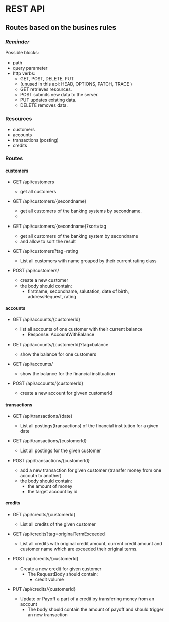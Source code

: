 # REST API

## Routes based on the busines rules

### *Reminder*

Possible blocks:
* path
* query parameter
* http verbs: 
  * GET, POST, DELETE, PUT 
  * (unused in this api: HEAD, OPTIONS, PATCH, TRACE )
  * GET retrieves resources.
  * POST submits new data to the server.
  * PUT updates existing data.
  * DELETE removes data.

### Resources
* customers
* accounts
* transactions (posting)
* credits

### Routes
#### customers

* GET /api/customers
  * get all customers

* GET /api/customers/{secondname} 
  * get all customers of the banking systems by secondname.
  *
* GET /api/customers/{secondname}?sort=tag 
  * get all customers of the banking system by secondname
  * and allow to sort the result 

* GET /api/customers?tag=rating
  * List all customers with name grouped by their current rating class
  
* POST /api/customers/
  * create a new customer
  * the body should contain:
    * firstname, secondname, salutation, date of birth, addressRequest, rating
 

#### accounts

* GET /api/accounts/{customerId}
  * list all accounts of one customer with their current balance
    * Response: AccountWithBalance

* GET /api/accounts/{customerId}?tag=balance
  * show the balance for one customers

* GET /api/accounts/
  * show the balance for the financial instituation

* POST /api/accounts/{customerId}
  * create a new account for givven customerId


#### transactions

* GET /api/transactions/{date}
  * List all postings(transactions) of the financial institution for a given date

* GET /api/transactions/{customerId}
  * List all postings for the given customer

* POST /api/transactions/{customerId}
  * add a new transaction for given customer (transfer money from one accoutn to another)
  * the body should contain:
    * the amount of money
    * the target account by id

#### credits
* GET /api/credits/{customerId}
  * List all credits of the given customer

* GET /api/credits?tag=originalTermExceeded
  * List all credits with original credit amount, current credit amount and customer name which are exceeded their original terms.

* POST /api/credits/{customerId}
  * Create a new credit for given customer
    * The RequestBody should contain:
      * credit volume

* PUT /api/credits/{customerId}
  * Update or Payoff a part of a credit by transfering money from an account
    * The body should contain the amount of payoff and should trigger an new transaction

